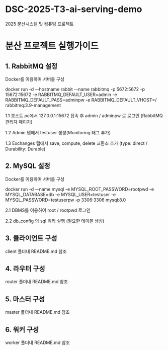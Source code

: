 # DSC-2025-T3-ai-serving-demo
2025 분산시스템 및 컴퓨팅 프로젝트 

# 분산 프로젝트 실행가이드

## 1. RabbitMQ 설정
Docker를 이용하여 서버를 구성

docker run -d --hostname rabbit --name rabbitmq -p 5672:5672 -p 15672:15672 -e RABBITMQ_DEFAULT_USER=admin -e RABBITMQ_DEFAULT_PASS=adminpw -e RABBITMQ_DEFAULT_VHOST=/ rabbitmq:3.9-management

1.1 호스트 pc에서 127.0.0.1:15672 접속 후 admin / adminpw 로 로그인 (RabbitMQ 관리자 페이지)

1.2 Admin 탭에서 testuser 생성(Monitoring 태그 추가)

1.3 Exchanges 탭에서 save, compute, delete 교환소 추가 (type: direct / Durability: Durable)

## 2. MySQL 설정
Docker를 이용하여 서버를 구성

docker run -d --name mysql -e MYSQL_ROOT_PASSWORD=rootpwd -e MYSQL_DATABASE=db -e MYSQL_USER=testuser -e MYSQL_PASSWORD=testuserpw -p 3306:3306 mysql:8.0

2.1 DBMS를 이용하여 root / rootpwd 로그인

2.2 db_config 의 sql 쿼리 실행 (필요한 테이블 생성)


## 3. 클라이언트 구성
client 폴더내 README.md 참조

## 4. 라우터 구성
router 폴더내 README.md 참조

## 5. 마스터 구성
master 폴더내 README.md 참조

## 6. 워커 구성
worker 폴더내 README.md 참조
